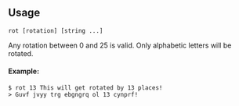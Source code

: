 ## Usage

`rot [rotation] [string ...]`

Any rotation between 0 and 25 is valid.
Only alphabetic letters will be rotated.

#### Example:
```
$ rot 13 This will get rotated by 13 places!
> Guvf jvyy trg ebgngrq ol 13 cynprf!
```
